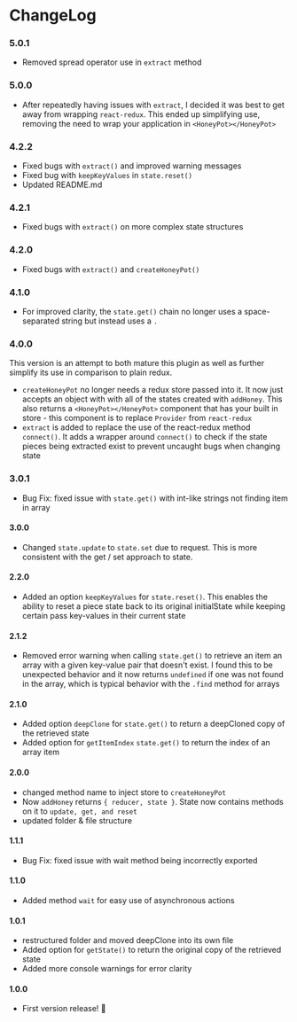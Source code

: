 
# ChangeLog

### **5.0.1**
- Removed spread operator use in ```extract``` method

### **5.0.0**

- After repeatedly having issues with ```extract```, I decided it was best to get away from wrapping ```react-redux```. This ended up simplifying use, removing the need to wrap your application in ```<HoneyPot></HoneyPot>```

### **4.2.2**

- Fixed bugs with ```extract()``` and improved warning messages
- Fixed bug with ```keepKeyValues``` in ```state.reset()```
- Updated README.md

### **4.2.1**

- Fixed bugs with ```extract()``` on more complex state structures

### **4.2.0**

- Fixed bugs with ```extract()``` and ```createHoneyPot()```

### **4.1.0**

- For improved clarity, the ```state.get()``` chain no longer uses a space-separated string but instead uses a ```.```

### **4.0.0**
This version is an attempt to both mature this plugin as well as further simplify its use in comparison to plain redux.

- ```createHoneyPot``` no longer needs a redux store passed into it. It now just accepts an object with with all of the states created with  ```addHoney```. This also returns a ```<HoneyPot></HoneyPot>``` component that has your built in store - this component is to replace ```Provider``` from ```react-redux```
- ```extract``` is added to replace the use of the react-redux method ```connect()```. It adds a wrapper around ```connect()``` to check if the state pieces being extracted exist to prevent uncaught bugs when changing state

### **3.0.1**
- Bug Fix: fixed issue with `state.get()` with int-like strings not finding item in array

#### **3.0.0**
- Changed ```state.update``` to ```state.set``` due to request. This is more consistent with the get / set approach to state.

#### **2.2.0**
- Added an option ```keepKeyValues``` for ```state.reset()```. This enables the ability to reset a piece state back to its original initialState while keeping certain pass key-values in their current state

#### **2.1.2**
- Removed error warning when calling ```state.get()``` to retrieve an item an array with a given key-value pair that doesn't exist. I found this to be unexpected behavior and it now returns ```undefined``` if one was not found in the array, which is typical behavior with the ```.find``` method for arrays

#### **2.1.0**
- Added option ```deepClone``` for ```state.get()``` to return a deepCloned copy of the retrieved state
- Added option for ```getItemIndex``` ```state.get()``` to return the index of an array item

#### **2.0.0**
- changed method name to inject store to ```createHoneyPot```
- Now ```addHoney``` returns ```{ reducer, state }```. State now contains methods on it to ```update, get, and reset```
- updated folder & file structure

#### **1.1.1**
- Bug Fix: fixed issue with wait method being incorrectly exported

#### **1.1.0**
- Added method ```wait``` for easy use of asynchronous actions 

#### **1.0.1**
- restructured folder and moved deepClone into its own file
- Added option for ```getState()``` to return the original copy of the retrieved state
- Added more console warnings for error clarity

#### **1.0.0**

- First version release! 🎉